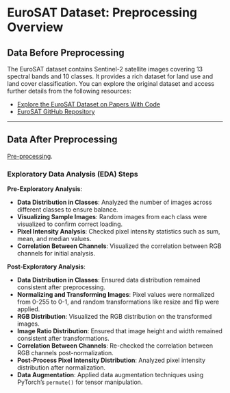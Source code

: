  # EuroSAT Dataset: Preprocessing Overview

## Data Before Preprocessing

The EuroSAT dataset contains Sentinel-2 satellite images covering 13 spectral bands and 10 classes. It provides a rich dataset for land use and land cover classification. You can explore the original dataset and access further details from the following resources:

- [Explore the EuroSAT Dataset on Papers With Code](https://paperswithcode.com/dataset/eurosat)
- [EuroSAT GitHub Repository](https://github.com/phelber/eurosat)

---

## Data After Preprocessing

[Pre-processing](https://github.com/Abrarkhan88/CSE424/blob/main/Task%204/Task%204c2/cse424_EUROSAT%2BEDA.ipynb).

### Exploratory Data Analysis (EDA) Steps

**Pre-Exploratory Analysis**:
- **Data Distribution in Classes**: Analyzed the number of images across different classes to ensure balance.
- **Visualizing Sample Images**: Random images from each class were visualized to confirm correct loading.
- **Pixel Intensity Analysis**: Checked pixel intensity statistics such as sum, mean, and median values.
- **Correlation Between Channels**: Visualized the correlation between RGB channels for initial analysis.

**Post-Exploratory Analysis**:
- **Data Distribution in Classes**: Ensured data distribution remained consistent after preprocessing.
- **Normalizing and Transforming Images**: Pixel values were normalized from 0-255 to 0-1, and random transformations like resize and flip were applied.
- **RGB Distribution**: Visualized the RGB distribution on the transformed images.
- **Image Ratio Distribution**: Ensured that image height and width remained consistent after transformations.
- **Correlation Between Channels**: Re-checked the correlation between RGB channels post-normalization.
- **Post-Process Pixel Intensity Distribution**: Analyzed pixel intensity distribution after normalization.
- **Data Augmentation**: Applied data augmentation techniques using PyTorch’s `permute()` for tensor manipulation.
